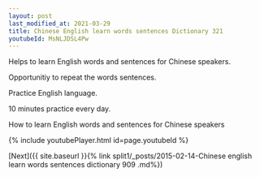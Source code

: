 ```yaml
---
layout: post
last_modified_at: 2021-03-29
title: Chinese English learn words sentences Dictionary 321 
youtubeId: MsNLJDSL4Pw
---
```

 
 
Helps to learn English words and sentences for Chinese speakers.

Opportunitiy to repeat the words sentences. 

Practice English language. 
 
10 minutes practice every day. 
 
How to learn English words and sentences for Chinese speakers 
 
{% include youtubePlayer.html id=page.youtubeId %}
 
 
[Next]({{ site.baseurl }}{% link  split1/_posts/2015-02-14-Chinese english learn words sentences dictionary 909 .md%})
 
